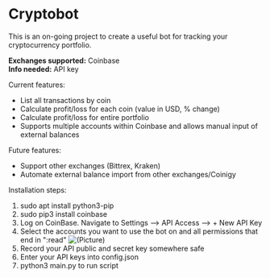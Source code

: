 # Cryptobot
This is an on-going project to create a useful bot for tracking your cryptocurrency portfolio.  

<b>Exchanges supported:</b> Coinbase  
<b>Info needed:</b> API key 

Current features:
- List all transactions by coin
- Calculate profit/loss for each coin (value in USD, % change)
- Calculate profit/loss for entire portfolio
- Supports multiple accounts within Coinbase and allows manual input of external balances

Future features:
- Support other exchanges (Bittrex, Kraken)
- Automate external balance import from other exchanges/Coinigy

Installation steps:
1. sudo apt install python3-pip
2. sudo pip3 install coinbase
3. Log on CoinBase. Navigate to Settings --> API Access --> + New API Key
4. Select the accounts you want to use the bot on and all permissions that end in ":read"
![(Picture)](https://github.com/kwkevinlin/Cryptobot/blob/master/img/Screen%20Shot%202017-08-14%20at%207.10.24%20PM.jpg)
5. Record your API public and secret key somewhere safe
6. Enter your API keys into config.json
7. python3 main.py to run script

